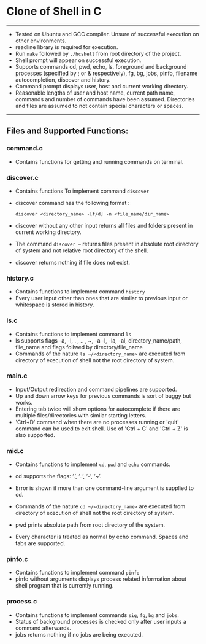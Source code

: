 # Clone of Shell in C

---

* Tested on Ubuntu and GCC compiler. Unsure of successful execution on other environments.
* readline library is required for execution.
* Run `make` followed by `./hcshell` from root directory of the project.
* Shell prompt will appear on successful execution.
* Supports commands cd, pwd, echo, ls, foreground and background processes (specified by ; or & respectively), fg, bg, jobs, pinfo, filename autocompletion, discover and history.
* Command prompt displays user, host and current working directory.
* Reasonable lengths of user and host name, current path name, commands and number of commands have been assumed. Directories and files are assumed to not contain special characters or spaces.
  
---
  
## Files and Supported Functions:

### command.c

* Contains functions for getting and running commands on terminal.

### discover.c

* Contains functions To implement command `discover`

* discover command has the following format :
  
    `discover <directory_name> -[f/d] -n <file_name/dir_name>`
* discover without any other input returns all files and folders present in current working directory.
* The command `discover ~` returns files present in absolute root directory of system and not relative root directory of the shell.
* discover returns nothing if file does not exist.
  
### history.c

* Contains functions to implement command `history`
* Every user input other than ones that are similar to previous input or whitespace is stored in history.

### ls.c

* Contains functions to implement command `ls`
* ls supports flags -a, -l, . , .. , ~, -a -l, -la, -al, directory_name/path, file_name and flags follwed by directory/file_name
* Commands of the nature `ls ~/<directory_name>` are executed from directory of execution of shell not the root directory of system.
  
### main.c

* Input/Output redirection and command pipelines are supported.
* Up and down arrow keys for previous commands is sort of buggy but works.
* Entering tab twice will show options for autocomplete if there are multiple files/directories with similar starting letters.
* 'Ctrl+D' command when there are no processes running or 'quit' command can be used to exit shell. Use of 'Ctrl + C' and 'Ctrl + Z' is also supported.
  
### mid.c

* Contains functions to implement `cd`, `pwd` and `echo` commands.
* cd supports the flags: ‘.’, ‘..’, ‘-’, ‘~’.
* Error is shown if more than one command-line argument is supplied to cd.
* Commands of the nature `cd ~/<directory_name>` are executed from directory of execution of shell not the root directory of system.
  
* pwd prints absolute path from root directory of the system.

* Every character is treated as normal by echo command. Spaces and tabs are supported.

### pinfo.c

* Contains functions to implement command `pinfo`
* pinfo without arguments displays process related information about shell program that is currently running.
  
### process.c

* Contains functions to implement commands  `sig`, `fg`, `bg` and `jobs`.
* Status of background processes is checked only after user inputs a command afterwards.
* jobs returns nothing if no jobs are being executed.
